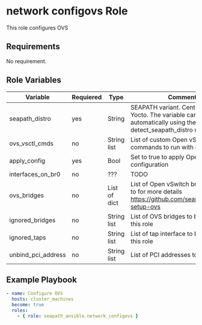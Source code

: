 # network configovs Role

This role configures OVS

## Requirements

No requirement.

## Role Variables

| Variable           | Requiered | Type         | Comments                                                                                                             |
|--------------------|-----------|--------------|----------------------------------------------------------------------------------------------------------------------|
| seapath_distro     | yes       | String       | SEAPATH variant. CentOS, Debian or Yocto. The variable can be set automatically using the detect_seapath_distro role |
| ovs_vsctl_cmds     | no        | String list  | List of custom Open vSwtich commands to run with ovs-vsctl                                                           |
| apply_config       | yes       | Bool         | Set to true to apply Open vSwitch configuration                                                                      |
| interfaces_on_br0  | no        | ???          | TODO                                                                                                                 |
| ovs_bridges        | no        | List of dict | List of Open vSwitch bridges. Refer to for  more details https://github.com/seapath/python3-setup-ovs                |
| ignored_bridges    | no        | String list  | List of OVS bridges to be ignored by this role                                                                       |
| ignored_taps       | no        | String list  | List of tap interface to be ignored by this role                                                                     |
| unbind_pci_address | no        | String list  | List of PCI addresses to "unbind".                                                                                   |

## Example Playbook

```yaml
- name: Configure OVS
  hosts: cluster_machines
  become: true
  roles:
    - { role: seapath_ansible.network_configovs }
```
